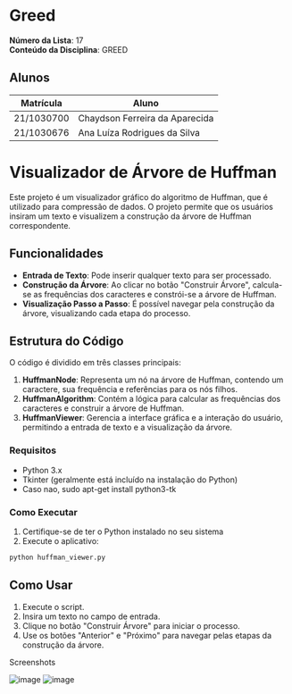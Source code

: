 # Greed

**Número da Lista**: 17<br>
**Conteúdo da Disciplina**: GREED<br>

## Alunos
|Matrícula | Aluno |
| -- | -- |
| 21/1030700  |  Chaydson Ferreira da Aparecida |
| 21/1030676  |  Ana Luíza Rodrigues da Silva |

# Visualizador de Árvore de Huffman

Este projeto é um visualizador gráfico do algoritmo de Huffman, que é utilizado para compressão de dados. O projeto permite que os usuários insiram um texto e visualizem a construção da árvore de Huffman correspondente.

## Funcionalidades

- **Entrada de Texto**: Pode inserir qualquer texto para ser processado.
- **Construção da Árvore**: Ao clicar no botão "Construir Árvore", calcula-se as frequências dos caracteres e constrói-se a árvore de Huffman.
- **Visualização Passo a Passo**: É possível navegar pela construção da árvore, visualizando cada etapa do processo.

## Estrutura do Código

O código é dividido em três classes principais:

1. **HuffmanNode**: Representa um nó na árvore de Huffman, contendo um caractere, sua frequência e referências para os nós filhos.
2. **HuffmanAlgorithm**: Contém a lógica para calcular as frequências dos caracteres e construir a árvore de Huffman.
3. **HuffmanViewer**: Gerencia a interface gráfica e a interação do usuário, permitindo a entrada de texto e a visualização da árvore.

### Requisitos
- Python 3.x
- Tkinter (geralmente está incluído na instalação do Python)
- Caso nao, sudo apt-get install python3-tk

### Como Executar
1. Certifique-se de ter o Python instalado no seu sistema
2. Execute o aplicativo:
```bash
python huffman_viewer.py
```

## Como Usar

1. Execute o script.
2. Insira um texto no campo de entrada.
3. Clique no botão "Construir Árvore" para iniciar o processo.
4. Use os botões "Anterior" e "Próximo" para navegar pelas etapas da construção da árvore.


Screenshots

![image](https://github.com/user-attachments/assets/92e7b669-c9c8-4d9d-8d1a-9b77dcb48afc)
![image](https://github.com/user-attachments/assets/5ee0cada-ba6b-482a-8451-aa843de41c84)
